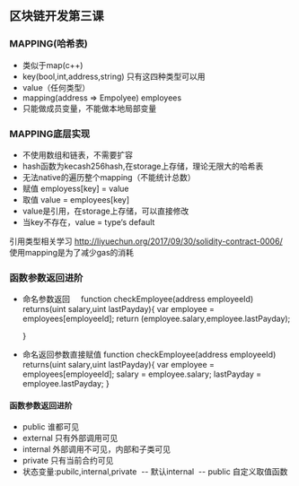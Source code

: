 ## 区块链开发第三课


### MAPPING(哈希表)
- 类似于map(c++)
- key(bool,int,address,string) 只有这四种类型可以用
- value（任何类型）
- mapping(address => Empolyee) employees
- 只能做成员变量，不能做本地局部变量

### MAPPING底层实现
- 不使用数组和链表，不需要扩容
- hash函数为kecash256hash,在storage上存储，理论无限大的哈希表
- 无法native的遍历整个mapping（不能统计总数）
- 赋值 employess[key] = value
- 取值 value = employees[key]
- value是引用，在storage上存储，可以直接修改
- 当key不存在，value = type‘s default

引用类型相关学习 http://liyuechun.org/2017/09/30/solidity-contract-0006/
使用mapping是为了减少gas的消耗

### 函数参数返回进阶
- 命名参数返回    
    function checkEmployee(address employeeId) returns(uint salary,uint lastPayday){
        var employee = employees[employeeId];
        return (employee.salary,employee.lastPayday);
        
    }
- 命名返回参数直接赋值
    function checkEmployee(address employeeId) returns(uint salary,uint lastPayday){
        var employee = employees[employeeId];
        salary = employee.salary;
        lastPayday = employee.lastPayday;
    }
    
#### 函数参数返回进阶
- public 谁都可见
- external 只有外部调用可见
- internal 外部调用不可见，内部和子类可见
- private 只有当前合约可见
- 状态变量:pubilc,internal,private
  -- 默认internal
  -- public 自定义取值函数
  

